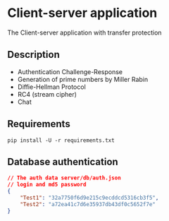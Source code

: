 # Сlient-server application
The Client-server application with transfer protection

## Description
- Authentication Challenge-Response
- Generation of prime numbers by Miller Rabin
- Diffie-Hellman Protocol
- RC4 (stream cipher)
- Chat

## Requirements

```
pip install -U -r requirements.txt
```

## Database authentication

```json
// The auth data server/db/auth.json
// login and md5 password
{
	"Test1": "32a7750f6d9e215c9ecddcd5316cb3f5",
	"Test2": "a72ea41c7d6e35937db43df0c5652f7e"
}
```
